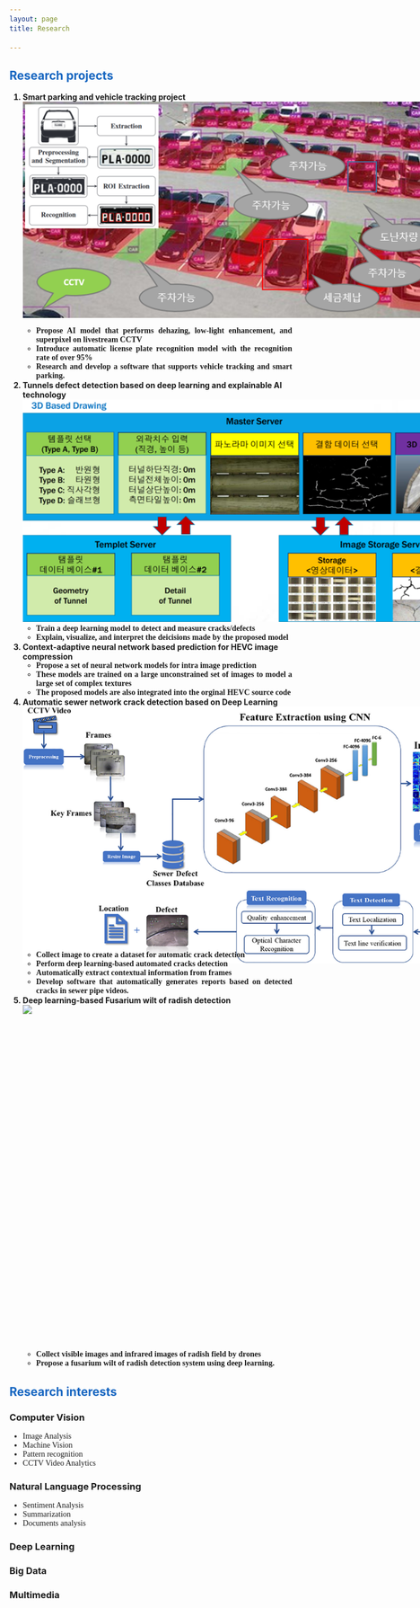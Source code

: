 ```yaml
---
layout: page
title: Research

---
```

 
<style type="text/css">
     ul{
        font-family: "Times New Roman", Times, serif;
        text-align: justify!important;
        display:block;
     }


</style>
<h2 style="color:#1565c0">Research projects</h2>
<ol style="font-weight: bold;">
  <li>
  <b>Smart parking and vehicle tracking project</b>
  <div style="width:835px;height:400px;">   <img  src="/public/pictures/smartcity.png"></div>
	<ul>
	<li>Propose AI model that performs dehazing, low-light enhancement, and superpixel on livestream CCTV</li>
	<li>Introduce automatic license plate recognition model with the recognition rate of over 95%</li>
	<li>Research and develop a software that supports vehicle tracking and smart parking.</li>
  </ul>
  
  </li>
  <li>
	<b>Tunnels defect detection based on deep learning and explainable AI technology</b>
	<div style="width:835px;height:400px;">   <img src="/public/pictures/tunnel.png"></div>
	<ul>
	<li>Train a deep learning model to detect and measure cracks/defects</li>
	<li>Explain, visualize, and interpret the deicisions made by the proposed model</li>
	</ul>
  </li>
  <li>
	<b>Context-adaptive neural network based prediction for HEVC image compression</b>
	<ul>
		<li>Propose a set of neural network models for intra image prediction </li>
		<li>These models are trained on a large unconstrained set of images to model a large set of complex textures</li>
		<li>The proposed models are also integrated into the orginal HEVC source code</li>
		</ul>
  </li>
  <li>
	<b>Automatic sewer network crack detection  based on Deep Learning</b>
	<div style="width:835px;height:400px;">   <img src="/public/pictures/sewer.jpg"></div>
	<br/>
	<br/>
	<ul>
	<li>Collect image to create a dataset for automatic crack detection </li>
	<li>Perform deep learning-based automated cracks detection</li>
	<li>Automatically extract contextual information from frames</li>
	<li>Develop software that automatically generates reports based on detected cracks in sewer pipe videos.</li>
	</ul>
  </li>
  <li>
  <b>Deep learning-based Fusarium wilt of radish detection</b>
  <div style="width:835px;height:400px;margin-bottom: 180px;"><img src="/public/pictures/radish.PNG"></div>
  <br/>
	<br/>
<ul>
<li>Collect visible images and infrared images of radish field by drones  </li>
<li>Propose a fusarium wilt of radish detection system using deep learning.</li>
</ul>
  </li>
</ol>





<h2 style="color:#1565c0">Research interests</h2>

<h3>Computer Vision</h3>
<ul>
<li>Image Analysis</li>
<li>Machine Vision</li>
<li>Pattern recognition</li>
<li>CCTV Video Analytics</li>

</ul>

<h3>Natural Language Processing</h3>
<ul>
<li>Sentiment Analysis</li>
<li>Summarization</li>
<li>Documents analysis</li>
</ul>

 
<h3>
Deep Learning
</h3>

<h3>
Big Data
</h3>

<h3>
Multimedia
</h3>



<!-- Some Links

* [link](http://hyde.getpoole.com)
* [anotherlink](http://lanyon.getpoole.com)



## Title

 
Thanks for reading!
 -->
